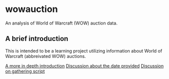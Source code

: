 # wowauction
An analysis of World of Warcraft (WOW) auction data.

## A brief introduction

This is intended to be a learning project utilizing information about World of
 Warcraft (abbreivated WOW) auctions.

 [A more in depth introduction](introduction.md)
 [Discussion about the date provided](thedata.md)
 [Discussion on gathering script](gathering_data.md)
